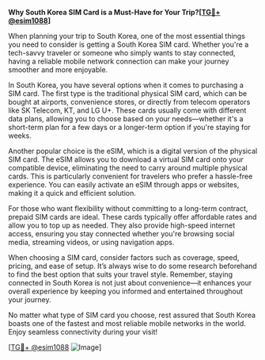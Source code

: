 **Why South Korea SIM Card is a Must-Have for Your Trip?[[TG💪+ @esim1088](https://t.me/s/esim1088)]**

When planning your trip to South Korea, one of the most essential things you need to consider is getting a South Korea SIM card. Whether you're a tech-savvy traveler or someone who simply wants to stay connected, having a reliable mobile network connection can make your journey smoother and more enjoyable. 

In South Korea, you have several options when it comes to purchasing a SIM card. The first type is the traditional physical SIM card, which can be bought at airports, convenience stores, or directly from telecom operators like SK Telecom, KT, and LG U+. These cards usually come with different data plans, allowing you to choose based on your needs—whether it's a short-term plan for a few days or a longer-term option if you're staying for weeks.

Another popular choice is the eSIM, which is a digital version of the physical SIM card. The eSIM allows you to download a virtual SIM card onto your compatible device, eliminating the need to carry around multiple physical cards. This is particularly convenient for travelers who prefer a hassle-free experience. You can easily activate an eSIM through apps or websites, making it a quick and efficient solution.

For those who want flexibility without committing to a long-term contract, prepaid SIM cards are ideal. These cards typically offer affordable rates and allow you to top up as needed. They also provide high-speed internet access, ensuring you stay connected whether you're browsing social media, streaming videos, or using navigation apps.

When choosing a SIM card, consider factors such as coverage, speed, pricing, and ease of setup. It’s always wise to do some research beforehand to find the best option that suits your travel style. Remember, staying connected in South Korea is not just about convenience—it enhances your overall experience by keeping you informed and entertained throughout your journey.

No matter what type of SIM card you choose, rest assured that South Korea boasts one of the fastest and most reliable mobile networks in the world. Enjoy seamless connectivity during your visit!

[[TG💪+ @esim1088](https://t.me/s/esim1088) ![Image](https://i.postimg.cc/Y0z9fWf4/image.png)]